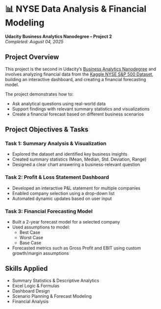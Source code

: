 # 📊 NYSE Data Analysis & Financial Modeling  
**Udacity Business Analytics Nanodegree – Project 2**  
*Completed: August 04, 2025*

## Project Overview

This project is the second in Udacity’s [Business Analytics Nanodegree](https://www.udacity.com/course/business-analytics-nanodegree--nd098) and involves analyzing financial data from the [Kaggle NYSE S&P 500 Dataset](https://www.kaggle.com/datasets/dgawlik/nyse), building an interactive dashboard, and creating a financial forecasting model.

The project demonstrates how to:
- Ask analytical questions using real-world data
- Support findings with relevant summary statistics and visualizations
- Create a financial forecast based on different business scenarios

## Project Objectives & Tasks

### Task 1: Summary Analysis & Visualization
- Explored the dataset and identified key business insights
- Created summary statistics (Mean, Median, Std. Deviation, Range)
- Designed a clear chart answering a business-relevant question

### Task 2: Profit & Loss Statement Dashboard
- Developed an interactive P&L statement for multiple companies
- Enabled company selection using a drop-down list
- Automated dynamic updates based on user input

### Task 3: Financial Forecasting Model
- Built a 2-year forecast model for a selected company
- Used assumptions to model:
  - Best Case
  - Worst Case
  - Base Case
- Forecasted metrics such as Gross Profit and EBIT using custom growth/margin assumptions

## Skills Applied
- Summary Statistics & Descriptive Analytics
- Excel Logic & Formulas
- Dashboard Design
- Scenario Planning & Forecast Modeling
- Financial Analysis
